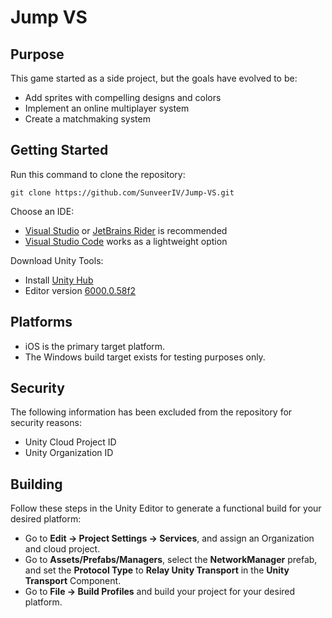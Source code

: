# Jump VS 

## Purpose 
This game started as a side project, but the goals have evolved to be: 
- Add sprites with compelling designs and colors 
- Implement an online multiplayer system 
- Create a matchmaking system 

## Getting Started 
Run this command to clone the repository:

```shell
git clone https://github.com/SunveerIV/Jump-VS.git
```

Choose an IDE: 
- [Visual Studio](https://visualstudio.microsoft.com/downloads/) or [JetBrains Rider](https://www.jetbrains.com/rider/) is recommended 
- [Visual Studio Code](https://code.visualstudio.com/download) works as a lightweight option 

Download Unity Tools: 
- Install [Unity Hub](https://unity.com/download) 
- Editor version [6000.0.58f2](https://unity.com/releases/editor/whats-new/6000.0.58f2) 

## Platforms 
- iOS is the primary target platform. 
- The Windows build target exists for testing purposes only. 

## Security 
The following information has been excluded from the repository for security reasons: 
- Unity Cloud Project ID 
- Unity Organization ID 

## Building
Follow these steps in the Unity Editor to generate a functional build for your desired platform: 
- Go to **Edit -> Project Settings -> Services**, and assign an Organization and cloud project. 
- Go to **Assets/Prefabs/Managers**, select the **NetworkManager** prefab, and set the **Protocol Type** to **Relay Unity Transport** in the **Unity Transport** Component. 
- Go to **File -> Build Profiles** and build your project for your desired platform.
